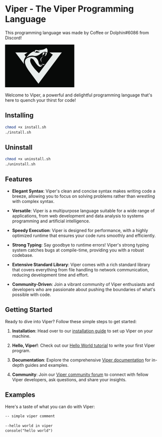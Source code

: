 # Viper - The Viper Programming Language
This programming language was made by Coffee or Dolphin#6086 from Discord!

![Viper Logo](images/viper.png)

Welcome to Viper, a powerful and delightful programming language that's here to quench your thirst for code!

## Installing
```bash
chmod +x install.sh
./install.sh
```

## Uninstall
```bash
chmod +x uninstall.sh
./uninstall.sh
```

## Features

- **Elegant Syntax**: Viper's clean and concise syntax makes writing code a breeze, allowing you to focus on solving problems rather than wrestling with complex syntax.

- **Versatile**: Viper is a multipurpose language suitable for a wide range of applications, from web development and data analysis to systems programming and artificial intelligence.

- **Speedy Execution**: Viper is designed for performance, with a highly optimized runtime that ensures your code runs smoothly and efficiently.

- **Strong Typing**: Say goodbye to runtime errors! Viper's strong typing system catches bugs at compile-time, providing you with a robust codebase.

- **Extensive Standard Library**: Viper comes with a rich standard library that covers everything from file handling to network communication, reducing development time and effort.

- **Community-Driven**: Join a vibrant community of Viper enthusiasts and developers who are passionate about pushing the boundaries of what's possible with code.

## Getting Started

Ready to dive into Viper? Follow these simple steps to get started:

1. **Installation**: Head over to our [installation guide](https://viper-lang.org/docs/installation) to set up Viper on your machine.

2. **Hello, Viper!**: Check out our [Hello World tutorial](https://viper-lang.org/docs/tutorial) to write your first Viper program.

3. **Documentation**: Explore the comprehensive [Viper documentation](https://viper-lang.org/docs) for in-depth guides and examples.

4. **Community**: Join our [Viper community forum](https://viper-lang.org/community) to connect with fellow Viper developers, ask questions, and share your insights.

## Examples

Here's a taste of what you can do with Viper:

```viper
-- simple viper comment

--hello world in viper
console("hello world")
```